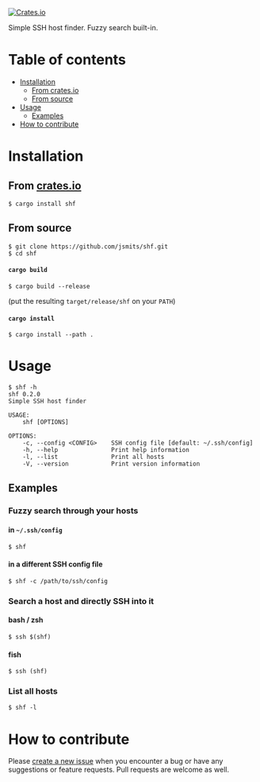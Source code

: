 [![Crates.io](https://img.shields.io/crates/v/shf.svg)](https://crates.io/crates/shf)

Simple SSH host finder.
Fuzzy search built-in.

# Table of contents

- [Installation](#installation)
  - [From crates.io](#from-cratesio)
  - [From source](#from-source)
- [Usage](#usage)
  - [Examples](#examples)
- [How to contribute](#how-to-contribute)

# Installation

## From [crates.io](https://crates.io/crates/shf)

```shell
$ cargo install shf
```

## From source

```shell
$ git clone https://github.com/jsmits/shf.git
$ cd shf
```

#### `cargo build`
```shell
$ cargo build --release
```
(put the resulting `target/release/shf` on your `PATH`)

#### `cargo install`
```
$ cargo install --path .
```

# Usage

```shell
$ shf -h
shf 0.2.0
Simple SSH host finder

USAGE:
    shf [OPTIONS]

OPTIONS:
    -c, --config <CONFIG>    SSH config file [default: ~/.ssh/config]
    -h, --help               Print help information
    -l, --list               Print all hosts
    -V, --version            Print version information
```

## Examples

### Fuzzy search through your hosts

#### in `~/.ssh/config`

```shell
$ shf
```

#### in a different SSH config file

```shell
$ shf -c /path/to/ssh/config
```

### Search a host and directly SSH into it

#### bash / zsh

```shell
$ ssh $(shf)
```

#### fish
```shell
$ ssh (shf)
```

### List all hosts

```shell
$ shf -l
```

# How to contribute

Please [create a new issue](https://github.com/jsmits/shf/issues/new) when you encounter a bug 
or have any suggestions or feature requests. Pull requests are welcome as well.
